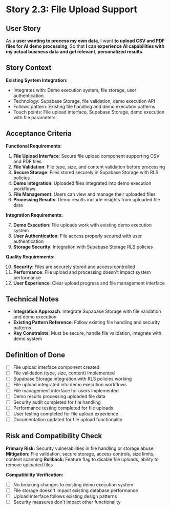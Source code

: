 # Story 2.3: File Upload Support

## User Story

As a **user wanting to process my own data**,
I want **to upload CSV and PDF files for AI demo processing**,
So that **I can experience AI capabilities with my actual business data and get relevant, personalized results**.

## Story Context

**Existing System Integration:**
- Integrates with: Demo execution system, file storage, user authentication
- Technology: Supabase Storage, file validation, demo execution API
- Follows pattern: Existing file handling and demo execution patterns
- Touch points: File upload interface, Supabase Storage, demo execution with file parameters

## Acceptance Criteria

**Functional Requirements:**

1. **File Upload Interface**: Secure file upload component supporting CSV and PDF files
2. **File Validation**: File type, size, and content validation before processing
3. **Secure Storage**: Files stored securely in Supabase Storage with RLS policies
4. **Demo Integration**: Uploaded files integrated into demo execution workflows
5. **File Management**: Users can view and manage their uploaded files
6. **Processing Results**: Demo results include insights from uploaded file data

**Integration Requirements:**

7. **Demo Execution**: File uploads work with existing demo execution system
8. **User Authentication**: File access properly secured with user authentication
9. **Storage Security**: Integration with Supabase Storage RLS policies

**Quality Requirements:**

10. **Security**: Files are securely stored and access-controlled
11. **Performance**: File upload and processing doesn't impact system performance
12. **User Experience**: Clear upload progress and file management interface

## Technical Notes

- **Integration Approach**: Integrate Supabase Storage with file validation and demo execution
- **Existing Pattern Reference**: Follow existing file handling and security patterns
- **Key Constraints**: Must be secure, handle file validation, integrate with demo system

## Definition of Done

- [ ] File upload interface component created
- [ ] File validation (type, size, content) implemented
- [ ] Supabase Storage integration with RLS policies working
- [ ] File upload integrated into demo execution workflows
- [ ] File management interface for users implemented
- [ ] Demo results processing uploaded file data
- [ ] Security audit completed for file handling
- [ ] Performance testing completed for file uploads
- [ ] User testing completed for file upload experience
- [ ] Documentation updated for file upload functionality

## Risk and Compatibility Check

**Primary Risk:** Security vulnerabilities in file handling or storage abuse
**Mitigation:** File validation, secure storage, access controls, size limits, content scanning
**Rollback:** Feature flag to disable file uploads, ability to remove uploaded files

**Compatibility Verification:**
- [ ] No breaking changes to existing demo execution system
- [ ] File storage doesn't impact existing database performance
- [ ] Upload interface follows existing design patterns
- [ ] Security measures don't impact other functionality
